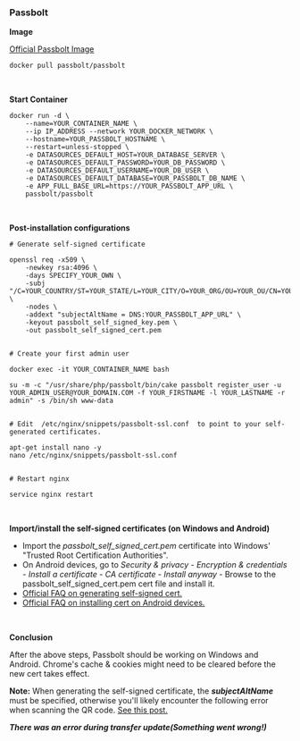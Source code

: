### Passbolt

**Image**

[Official Passbolt Image](https://hub.docker.com/r/passbolt/passbolt)

```
docker pull passbolt/passbolt
```

<br>

**Start Container**

```
docker run -d \
    --name=YOUR_CONTAINER_NAME \
    --ip IP_ADDRESS --network YOUR_DOCKER_NETWORK \
    --hostname=YOUR_PASSBOLT_HOSTNAME \
    --restart=unless-stopped \
    -e DATASOURCES_DEFAULT_HOST=YOUR_DATABASE_SERVER \
    -e DATASOURCES_DEFAULT_PASSWORD=YOUR_DB_PASSWORD \
    -e DATASOURCES_DEFAULT_USERNAME=YOUR_DB_USER \
    -e DATASOURCES_DEFAULT_DATABASE=YOUR_PASSBOLT_DB_NAME \
    -e APP_FULL_BASE_URL=https://YOUR_PASSBOLT_APP_URL \
    passbolt/passbolt
```

<br>

**Post-installation configurations**

```
# Generate self-signed certificate

openssl req -x509 \
    -newkey rsa:4096 \
    -days SPECIFY_YOUR_OWN \
    -subj "/C=YOUR_COUNTRY/ST=YOUR_STATE/L=YOUR_CITY/O=YOUR_ORG/OU=YOUR_OU/CN=YOUR_PASSBOLT_APP_URL/" \
    -nodes \
    -addext "subjectAltName = DNS:YOUR_PASSBOLT_APP_URL" \
    -keyout passbolt_self_signed_key.pem \
    -out passbolt_self_signed_cert.pem


# Create your first admin user

docker exec -it YOUR_CONTAINER_NAME bash

su -m -c "/usr/share/php/passbolt/bin/cake passbolt register_user -u YOUR_ADMIN_USER@YOUR_DOMAIN.COM -f YOUR_FIRSTNAME -l YOUR_LASTNAME -r admin" -s /bin/sh www-data


# Edit  /etc/nginx/snippets/passbolt-ssl.conf  to point to your self-generated certificates.

apt-get install nano -y
nano /etc/nginx/snippets/passbolt-ssl.conf


# Restart nginx

service nginx restart
```

<br>

**Import/install the self-signed certificates (on Windows and Android)**

- Import the *passbolt_self_signed_cert.pem* certificate into Windows' "Trusted Root Certification Authorities".
- On Android devices, go to *Security & privacy* - *Encryption & credentials* - *Install a certificate* - *CA certificate* - *Install anyway* - Browse to the passbolt_self_signed_cert.pem cert file and install it.
- [Official FAQ on generating self-signed cert.](https://help.passbolt.com/faq/hosting/mobile-faq)
- [Official FAQ on installing cert on Android devices.](https://help.passbolt.com/faq/hosting/how-to-import-ssl-certificate-on-mobile)

<br>

**Conclusion**

After the above steps, Passbolt should be working on Windows and Android. Chrome's cache & cookies might need to be cleared before the new cert takes effect.

**Note:** When generating the self-signed certificate, the ***subjectAltName*** must be specified, otherwise you'll likely encounter the following error when scanning the QR code. [See this post.](https://community.passbolt.com/t/error-setting-up-mobile-app/5875)

***There was an error during transfer update(Something went wrong!)***
